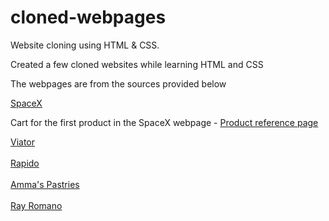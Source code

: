 # cloned-webpages
Website cloning using HTML &amp; CSS.
<br>
<p>Created a few cloned websites while learning HTML and CSS</p>

<p>The webpages are from the sources provided below</p>
<a href = "https://shop.spacex.com/">SpaceX</a>
<p>Cart for the first product in the SpaceX webpage - <a href = "https://shop.spacex.com/collections/trending/products/spacex-fram2-t-shirt">Product reference page</a></p>
<a href = "https://www.viator.com/?m=33953&supag=1240250194145278&supca=676923706&supsc=kwd-77515991602646&supai=77515770892157&supdv=c&supnt=o&suplp=116074&supli=3169&supti=kwd-77515991602646&tsem=true&supci=kwd-77515991602646&&msclkid=431f972fd48a1770d7e7ff222c8de78d&gclid=431f972fd48a1770d7e7ff222c8de78d&gclsrc=3p.ds&gad_source=7">Viator </a><br><br>
<a href = "https://www.rapido.bike/Home">Rapido</a> <br><br>
<a href = "https://ammaspastries.in/">Amma's Pastries</a>   <br><br>
<a href = "https://www.rayromanocontracting.com/#home1">Ray Romano</a>


